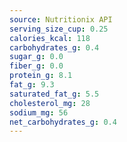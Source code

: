 ```yaml
---
source: Nutritionix API
serving_size_cup: 0.25
calories_kcal: 118
carbohydrates_g: 0.4
sugar_g: 0.0
fiber_g: 0.0
protein_g: 8.1
fat_g: 9.3
saturated_fat_g: 5.5
cholesterol_mg: 28
sodium_mg: 56
net_carbohydrates_g: 0.4
---
```


